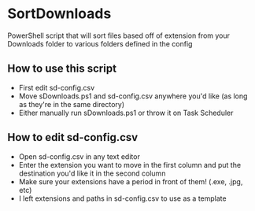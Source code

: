# SortDownloads
PowerShell script that will sort files based off of extension from your Downloads folder to various folders defined in the config

## How to use this script
- First edit sd-config.csv
- Move sDownloads.ps1 and sd-config.csv anywhere you'd like (as long as they're in the same directory)
- Either manually run sDownloads.ps1 or throw it on Task Scheduler

## How to edit sd-config.csv
- Open sd-config.csv in any text editor
- Enter the extension you want to move in the first column and put the destination you'd like it in the second column
- Make sure your extensions have a period in front of them! (.exe, .jpg, etc)
- I left extensions and paths in sd-config.csv to use as a template
